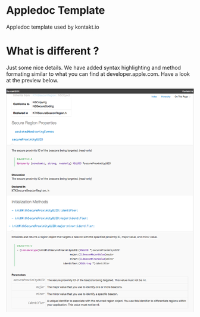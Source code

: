# Appledoc Template
Appledoc template used by kontakt.io

# What is different ?
Just some nice details. We have added syntax highlighting and method formating similar to what you can find at developer.apple.com.
Have a look at the preview below.

![Preview](https://raw.githubusercontent.com/kontaktio/appledoc-template/master/preview.png "Preview")